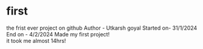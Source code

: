 # first
the frist ever project on github
Author - Utkarsh goyal
Started on- 31/1/2024
End on - 4/2/2024
Made my first project!
<br>
 it took me almost 14hrs! 